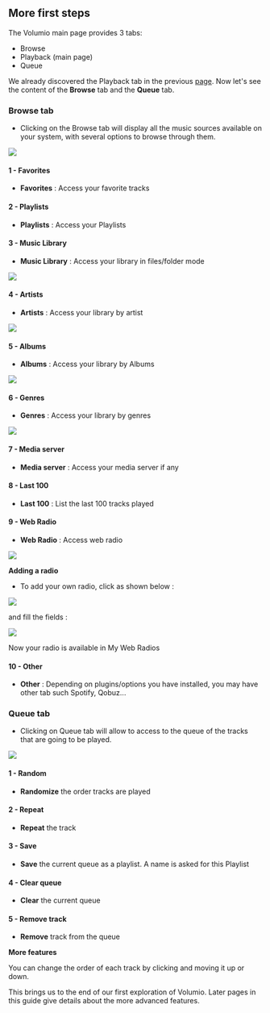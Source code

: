  ## More first steps

The Volumio main page provides 3 tabs:
 * Browse
 * Playback (main page)
 * Queue

We already discovered the Playback tab in the previous <a href="First_steps_with_Volumio.html">page</a>.
Now let's see the content of the __Browse__ tab and the __Queue__ tab.

### Browse tab

* Clicking on the Browse tab will display all the music sources available on your system, with several options to browse through them.


<img src="./img/browse_page.png">

#### 1 - Favorites

* __Favorites__ : Access your favorite tracks

#### 2 - Playlists

* __Playlists__ : Access your Playlists

#### 3 - Music Library

* __Music Library__ : Access your library in files/folder mode

<img src="./img/music_library.png">

#### 4 - Artists

* __Artists__ : Access your library by artist

<img src="./img/music_library_artists.png">

#### 5 - Albums

* __Albums__ : Access your library by Albums

<img src="./img/music_library_albums.png">

#### 6 - Genres

* __Genres__ : Access your library by genres

<img src="./img/music_library_genres.png">

#### 7 - Media server

* __Media server__ : Access your media server if any

#### 8 - Last 100

* __Last 100__ : List the last 100 tracks played

#### 9 - Web Radio

* __Web Radio__ : Access web radio

<img src="./img/music_library_radio.png">

__Adding a radio__
* To add your own radio, click as shown below :

<img src="./img/music_library_add_radio.png">

and fill the fields :

<img src="./img//music_library_add_url.png">

Now your radio is available in My Web Radios

#### 10 - Other

* __Other__ : Depending on plugins/options you have installed, you may have other tab such Spotify, Qobuz...

### Queue tab

* Clicking on Queue tab will allow to access to the queue of the tracks that are going to be played.

<img src="./img/queue_tab.png">

#### 1 - Random

* __Randomize__ the order tracks are played

#### 2 - Repeat

* __Repeat__ the track

#### 3 - Save

* __Save__ the current queue as a playlist. A name is asked for this Playlist

#### 4 - Clear queue

* __Clear__ the current queue

#### 5 - __Remove__ track

* __Remove__ track from the queue

__More features__

You can change the order of each track by clicking and moving it up or down.



This brings us to the end of our first exploration of Volumio.
Later pages in this guide give details about the more advanced features.
